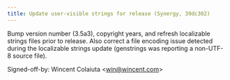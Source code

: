```yaml
---
title: Update user-visible strings for release (Synergy, 39dc302)
---
```


Bump version number (3.5a3), copyright years, and refresh localizable strings files prior to release. Also correct a file encoding issue detected during the localizable strings update (genstrings was reporting a non-UTF-8 source file).

Signed-off-by: Wincent Colaiuta &lt;win@wincent.com&gt;
